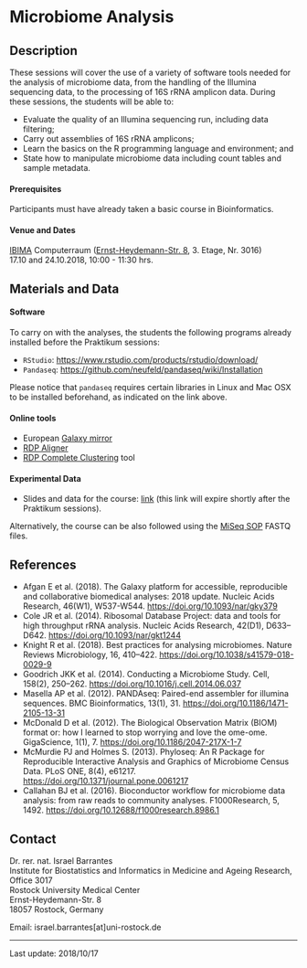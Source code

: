 # Microbiome Analysis

## Description

These sessions will cover the use of a variety of software tools needed for the analysis of microbiome data, from the handling of the Illumina sequencing data, to the processing of 16S rRNA amplicon data. During these sessions, the students will be able to:

* Evaluate the quality of an Illumina sequencing run, including data filtering;
* Carry out assemblies of 16S rRNA amplicons;
* Learn the basics on the R programming language and environment; and 
* State how to manipulate microbiome data including count tables and sample metadata. 

#### Prerequisites

Participants must have already taken a basic course in Bioinformatics.

#### Venue and Dates

[IBIMA](https://ibima.med.uni-rostock.de) Computerraum ([Ernst-Heydemann-Str. 8](https://goo.gl/maps/JGDWhPDLHxG2), 3. Etage, Nr. 3016) <br>
17.10 and 24.10.2018, 10:00 - 11:30 hrs.

## Materials and Data

#### Software

To carry on with the analyses, the students the following programs already installed before the Praktikum sessions:

* `RStudio`: https://www.rstudio.com/products/rstudio/download/
* `Pandaseq`: https://github.com/neufeld/pandaseq/wiki/Installation

Please notice that `pandaseq` requires certain libraries in Linux and Mac OSX to be installed beforehand, as indicated on the link above.

#### Online tools

* European [Galaxy mirror](https://usegalaxy.eu)
* [RDP Aligner](https://pyro.cme.msu.edu/aligner/form.spr)
* [RDP Complete Clustering](https://pyro.cme.msu.edu/cluster/form.spr) tool

#### Experimental Data

* Slides and data for the course: [link](http://tiny.cc/UMRMicrobiome2018) (this link will expire shortly after the Praktikum sessions).

Alternatively, the course can be also followed using the [MiSeq SOP](http://www.mothur.org/w/images/d/d6/MiSeqSOPData.zip) FASTQ files.

## References

* Afgan E et al. (2018). The Galaxy platform for accessible, reproducible and collaborative biomedical analyses: 2018 update. Nucleic Acids Research, 46(W1), W537-W544. https://doi.org/10.1093/nar/gky379
* Cole JR et al. (2014). Ribosomal Database Project: data and tools for high throughput rRNA analysis. Nucleic Acids Research, 42(D1), D633–D642. https://doi.org/10.1093/nar/gkt1244
* Knight R et al. (2018). Best practices for analysing microbiomes. Nature Reviews Microbiology, 16, 410–422. https://doi.org/10.1038/s41579-018-0029-9
* Goodrich JKK et al. (2014). Conducting a Microbiome Study. Cell, 158(2), 250–262. https://doi.org/10.1016/j.cell.2014.06.037
* Masella AP et al. (2012). PANDAseq: Paired-end assembler for illumina sequences. BMC Bioinformatics, 13(1), 31. https://doi.org/10.1186/1471-2105-13-31
* McDonald D et al. (2012). The Biological Observation Matrix (BIOM) format or: how I learned to stop worrying and love the ome-ome. GigaScience, 1(1), 7. https://doi.org/10.1186/2047-217X-1-7
* McMurdie PJ and Holmes S. (2013). Phyloseq: An R Package for Reproducible Interactive Analysis and Graphics of Microbiome Census Data. PLoS ONE, 8(4), e61217. https://doi.org/10.1371/journal.pone.0061217
* Callahan BJ et al. (2016). Bioconductor workflow for microbiome data analysis: from raw reads to community analyses. F1000Research, 5, 1492. https://doi.org/10.12688/f1000research.8986.1

## Contact

Dr. rer. nat. Israel Barrantes <br>
Institute for Biostatistics and Informatics in Medicine and Ageing Research, Office 3017<br>
Rostock University Medical Center<br>
Ernst-Heydemann-Str. 8<br>
18057 Rostock, Germany<br>

Email: israel.barrantes[at]uni-rostock.de


---

Last update: 2018/10/17
